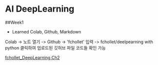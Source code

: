# AI DeepLearning


##Week1
- Learned Colab, Github, Markdown
  
Colab -> 노트 열기 -> Github -> 'fchollet' 입력 -> fchollet/deelpearning with python 클릭하여 업로드된 깃허브 파일 코드들 확인 가능

[fchollet_DeepLearning Ch2](https://colab.research.google.com/github/fchollet/deep-learning-with-python-notebooks/blob/master/chapter02_mathematical-building-blocks.ipynb)
